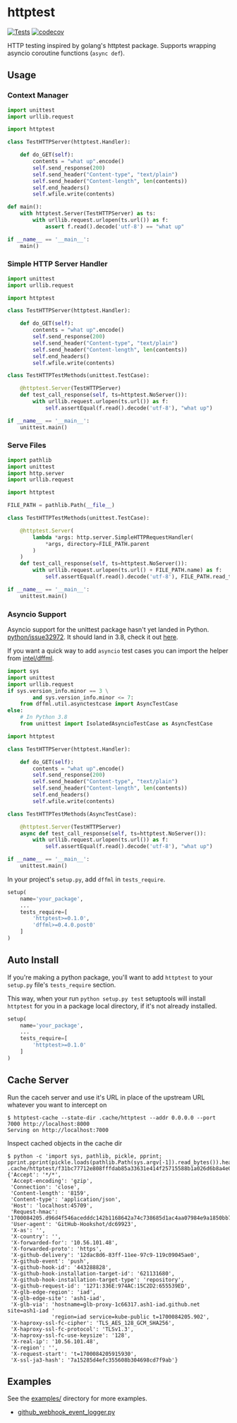 # httptest

[![Tests](https://github.com/pdxjohnny/httptest/actions/workflows/tests.yml/badge.svg?branch=master)](https://github.com/pdxjohnny/httptest/actions/workflows/tests.yml) [![codecov](https://codecov.io/gh/pdxjohnny/httptest/branch/master/graph/badge.svg)](https://codecov.io/gh/pdxjohnny/httptest)

HTTP testing inspired by golang's httptest package. Supports wrapping asyncio
coroutine functions (`async def`).

## Usage

### Context Manager

```python
import unittest
import urllib.request

import httptest

class TestHTTPServer(httptest.Handler):

    def do_GET(self):
        contents = "what up".encode()
        self.send_response(200)
        self.send_header("Content-type", "text/plain")
        self.send_header("Content-length", len(contents))
        self.end_headers()
        self.wfile.write(contents)

def main():
    with httptest.Server(TestHTTPServer) as ts:
        with urllib.request.urlopen(ts.url()) as f:
            assert f.read().decode('utf-8') == "what up"

if __name__ == '__main__':
    main()
```

### Simple HTTP Server Handler

```python
import unittest
import urllib.request

import httptest

class TestHTTPServer(httptest.Handler):

    def do_GET(self):
        contents = "what up".encode()
        self.send_response(200)
        self.send_header("Content-type", "text/plain")
        self.send_header("Content-length", len(contents))
        self.end_headers()
        self.wfile.write(contents)

class TestHTTPTestMethods(unittest.TestCase):

    @httptest.Server(TestHTTPServer)
    def test_call_response(self, ts=httptest.NoServer()):
        with urllib.request.urlopen(ts.url()) as f:
            self.assertEqual(f.read().decode('utf-8'), "what up")

if __name__ == '__main__':
    unittest.main()
```

### Serve Files

```python
import pathlib
import unittest
import http.server
import urllib.request

import httptest

FILE_PATH = pathlib.Path(__file__)

class TestHTTPTestMethods(unittest.TestCase):

    @httptest.Server(
        lambda *args: http.server.SimpleHTTPRequestHandler(
            *args, directory=FILE_PATH.parent
        )
    )
    def test_call_response(self, ts=httptest.NoServer()):
        with urllib.request.urlopen(ts.url() + FILE_PATH.name) as f:
            self.assertEqual(f.read().decode('utf-8'), FILE_PATH.read_text())

if __name__ == '__main__':
    unittest.main()
```

### Asyncio Support

Asyncio support for the unittest package hasn't yet landed in Python.
[python/issue32972](https://bugs.python.org/issue32972).
It should land in 3.8, check it out
[here](https://github.com/python/cpython/pull/13386).

If you want a quick way to add `asyncio` test cases you can import the helper
from [intel/dffml](https://github.com/intel/dffml).

```python
import sys
import unittest
import urllib.request
if sys.version_info.minor == 3 \
        and sys.version_info.minor <= 7:
    from dffml.util.asynctestcase import AsyncTestCase
else:
    # In Python 3.8
    from unittest import IsolatedAsyncioTestCase as AsyncTestCase

import httptest

class TestHTTPServer(httptest.Handler):

    def do_GET(self):
        contents = "what up".encode()
        self.send_response(200)
        self.send_header("Content-type", "text/plain")
        self.send_header("Content-length", len(contents))
        self.end_headers()
        self.wfile.write(contents)

class TestHTTPTestMethods(AsyncTestCase):

    @httptest.Server(TestHTTPServer)
    async def test_call_response(self, ts=httptest.NoServer()):
        with urllib.request.urlopen(ts.url()) as f:
            self.assertEqual(f.read().decode('utf-8'), "what up")

if __name__ == '__main__':
    unittest.main()
```

In your project's `setup.py`, add `dffml` in `tests_require`.

```python
setup(
    name='your_package',
    ...
    tests_require=[
        'httptest>=0.1.0',
        'dffml>=0.4.0.post0'
    ]
)
```

## Auto Install

If you're making a python package, you'll want to add `httptest` to your
`setup.py` file's `tests_require` section.

This way, when your run `python setup.py test` setuptools will install
`httptest` for you in a package local directory, if it's not already installed.

```python
setup(
    name='your_package',
    ...
    tests_require=[
        'httptest>=0.1.0'
    ]
)
```

## Cache Server

Run the caceh server and use it's URL in place of the upstream URL whatever you want to intercept on

```console
$ httptest-cache --state-dir .cache/httptest --addr 0.0.0.0 --port 7000 http://localhost:8000
Serving on http://localhost:7000
```

Inspect cached objects in the cache dir

```console
$ python -c 'import sys, pathlib, pickle, pprint; pprint.pprint(pickle.loads(pathlib.Path(sys.argv[-1]).read_bytes()).headers)' .cache/httptest/f31bc77712e808fffdab85a33631e414f25715588b1a026d6b8a4e0171b67e99859ab71b1933c93b0078d1e47da9a929.request.pickle
{'Accept': '*/*',
 'Accept-encoding': 'gzip',
 'Connection': 'close',
 'Content-length': '8159',
 'Content-type': 'application/json',
 'Host': 'localhost:45709',
 'Request-hmac': '1700084205.d96d4f546acedddc142b1168642a74c738685d1ac4aa07984e9a1850bb73ddee',
 'User-agent': 'GitHub-Hookshot/dc69923',
 'X-as': '',
 'X-country': '',
 'X-forwarded-for': '10.56.101.48',
 'X-forwarded-proto': 'https',
 'X-github-delivery': '12dac8d6-83ff-11ee-97c9-119c09045ae0',
 'X-github-event': 'push',
 'X-github-hook-id': '443288828',
 'X-github-hook-installation-target-id': '621131680',
 'X-github-hook-installation-target-type': 'repository',
 'X-github-request-id': '1271:336E:974AC:15C2D2:655539ED',
 'X-glb-edge-region': 'iad',
 'X-glb-edge-site': 'ash1-iad',
 'X-glb-via': 'hostname=glb-proxy-1c66317.ash1-iad.github.net site=ash1-iad '
              'region=iad service=kube-public t=1700084205.902',
 'X-haproxy-ssl-fc-cipher': 'TLS_AES_128_GCM_SHA256',
 'X-haproxy-ssl-fc-protocol': 'TLSv1.3',
 'X-haproxy-ssl-fc-use-keysize': '128',
 'X-real-ip': '10.56.101.48',
 'X-region': '',
 'X-request-start': 't=1700084205915930',
 'X-ssl-ja3-hash': '7a15285d4efc355608b304698cd7f9ab'}
```

## Examples

See the [examples/](https://github.com/pdxjohnny/httptest/tree/master/examples/)
directory for more examples.

- [github_webhook_event_logger.py](https://github.com/pdxjohnny/httptest/tree/master/examples/github_webhook_event_logger.py)
